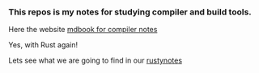 ### This repos is my notes for studying compiler and build tools.

Here the website [mdbook for compiler notes](https://ilhangrn.github.io/compiler_skills/)

Yes, with Rust again!

Lets see what we are going to find in our [rustynotes](https://rustynotes.com)